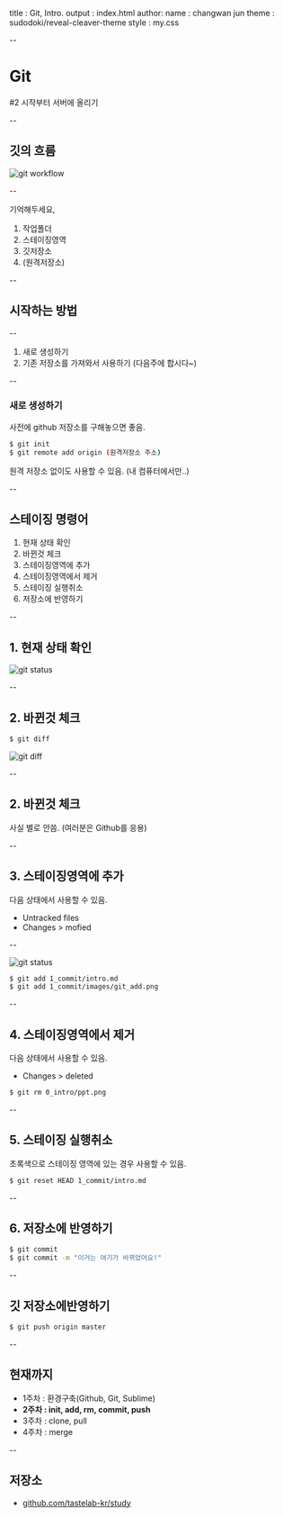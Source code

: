 title : Git, Intro.
output : index.html
author:
	name : changwan jun
theme : sudodoki/reveal-cleaver-theme 
style : my.css

--

# Git
\#2 시작부터 서버에 올리기

--

## 깃의 흐름

![git workflow](images/local-workflow.png)

--

기억해두세요,

1. 작업폴더
2. 스테이징영역
3. 깃저장소
4. (원격저장소)

--

## 시작하는 방법

--

1. 새로 생성하기
2. 기존 저장소를 가져와서 사용하기 (다음주에 합시다~)

--

### 새로 생성하기

사전에 github 저장소를 구해놓으면 좋음.

```bash
$ git init
$ git remote add origin (원격저장소 주소)
```

원격 저장소 없이도 사용할 수 있음. (내 컴퓨터에서만..)

--

## 스테이징 명령어

1. 현재 상태 확인
2. 바뀐것 체크
3. 스테이징영역에 추가
4. 스테이징영역에서 제거
5. 스테이징 실행취소
6. 저장소에 반영하기

--

## 1. 현재 상태 확인

![git status](images/git-status.png)

--

## 2. 바뀐것 체크

```bash
$ git diff
```

![git diff](images/git-diff.png)

--

## 2. 바뀐것 체크

사실 별로 안씀. (여러분은 Github를 응용)

--

## 3. 스테이징영역에 추가

다음 상태에서 사용할 수 있음.

- Untracked files
- Changes > mofied


--

![git status](images/git-status.png)

```bash
$ git add 1_commit/intro.md
$ git add 1_commit/images/git_add.png
```

--

## 4. 스테이징영역에서 제거

다음 상태에서 사용할 수 있음.

- Changes > deleted

```bash
$ git rm 0_intro/ppt.png
```

--

## 5. 스테이징 실행취소

초록색으로 스테이징 영역에 있는 경우 사용할 수 있음.

```bash
$ git reset HEAD 1_commit/intro.md
```

--

## 6. 저장소에 반영하기

```bash
$ git commit
$ git commit -m "이거는 여기가 바뀌었어요!"
```

--

## 깃 저장소에반영하기

```bash
$ git push origin master
```

--

## 현재까지

- 1주차 : 환경구축(Github, Git, Sublime)
- **2주차 : init, add, rm, commit, push**
- 3주차 : clone, pull
- 4주차 : merge

--

## 저장소

- [github.com/tastelab-kr/study](https://github.com/tastelab-kr/study) 


